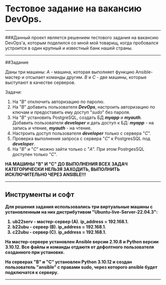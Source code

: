 # Тестовое задание на вакансию DevOps.
----

###Данный проект является решением тестового задания на вакансию DevOps'а, которым поделился со мной мой товарищ, когда пробовался устроится в один крупный и известный банк нашей страны.

----

##Задание 

Даны три машины: 
  *А* - машина, которая выполняет функцию Ansible-мастер и отсылает команды другим.
  *В* и *С* - две машины, которые выступают в качестве серверов.

Задачи:
1. На "*В*" отключить авторизацию по паролю.
2. На "*В*" добавить пользователя <b>*DevOps*</b>, настроить авторизацию по ключам и предоставить ему доступ "*sudo*" без пароля.
3. На "*В*" установить PostgreSQL, создать БД <b>*myapp*</b> и <b>*myauth*</b>. Добавить пользователя <b>*developer*</b> и дать доступ к БД: <b>*myapp*</b> - на запись и чтение, <b>*myauth*</b> - на чтение.
4. Настроить доступ пользователя <b>*developer*</b> только с сервера "*С*".
5. Проверка выполнения запроса с сервера "*С*" к PostgresSQL под <b>*developer*</b>.
6. На "*В*" и "*С*" можно зайти только с "*А*". При этом PostrgesSQL доступен только "*С*".

<b>НА МАШИНЫ "В" И "С" ДО ВЫПОЛНЕНИЯ ВСЕХ ЗАДАЧ КАТЕГОРИЧЕСКИ НЕЛЬЗЯ ЗАХОДИТЬ, ВЫПОЛНИТЬ ИСКЛЮЧИТЕЛЬНО ЧЕРЕЗ ANSIBLE!!!

----

## Инструменты и софт
Для решения задания использовались три виртуальные машины с установленным на них дистрибутивом "Ubuntu-live-Server-22.04.3":
 1. ub22serv - мастер-сервер (А). ip_address = 192.168.1.
 2. b22ubu - сервер (В). ip_address = 192.168.1.
 3. c22ubu - сервер (С). ip_address = 192.168.1.

На мастер-сервере установлен Ansible версии 2.10.8 и Python версии 3.10.12. Все файлы и команды отдаютя от дефолтного пользователя созданного при установке.

На серверах "В" и "С" установлен Python 3.10.12 и создан пользователь "ansible" с правами sudo, через которого ansible будет подключатся к серверу.

----
